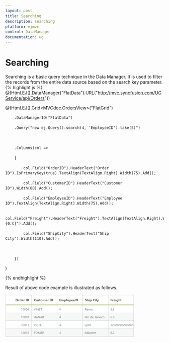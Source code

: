 ```yaml
---
layout: post
title: Searching
description: searching
platform: ejmvc
control: DataManager
documentation: ug
---
```


# Searching

Searching is a basic query technique in the Data Manager. It is used to filter the records from the entire data source based on the search key parameter.
{% highlight js %}
@(Html.EJ().DataManager("FlatData").URL("http://mvc.syncfusion.com/UGService/api/Orders"))



@(Html.EJ().Grid<MVCdoc.OrdersView>("FlatGrid")

        .DataManagerID("FlatData")

        .Query("new ej.Query().search(4, 'EmployeeID').take(5)")



        .Columns(col =>

        {

            col.Field("OrderID").HeaderText("Order ID").IsPrimaryKey(true).TextAlign(TextAlign.Right).Width(75).Add();

            col.Field("CustomerID").HeaderText("Customer ID").Width(80).Add();

            col.Field("EmployeeID").HeaderText("Employee ID").TextAlign(TextAlign.Right).Width(75).Add();

            col.Field("Freight").HeaderText("Freight").TextAlign(TextAlign.Right).Width(75).Format("{0:C}").Add();

            col.Field("ShipCity").HeaderText("Ship City").Width(110).Add();



        })	

)



{% endhighlight  %}

Result of above code example is illustrated as follows.

![](Searching_images/Searching_img1.png)



